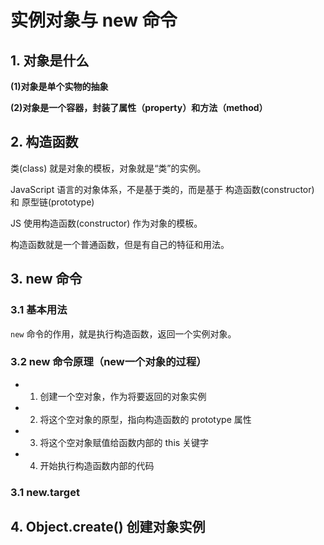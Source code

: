 # 实例对象与 new 命令


## 1. 对象是什么

**(1)对象是单个实物的抽象**

**(2)对象是一个容器，封装了属性（property）和方法（method）**


## 2.  构造函数

类(class) 就是对象的模板，对象就是“类”的实例。

JavaScript 语言的对象体系，不是基于类的，而是基于 构造函数(constructor) 和 原型链(prototype)

JS 使用构造函数(constructor) 作为对象的模板。

构造函数就是一个普通函数，但是有自己的特征和用法。


## 3. new 命令

### 3.1 基本用法

`new` 命令的作用，就是执行构造函数，返回一个实例对象。

### 3.2 new 命令原理（new一个对象的过程）

 * 1. 创建一个空对象，作为将要返回的对象实例
 * 2. 将这个空对象的原型，指向构造函数的 prototype 属性
 * 3. 将这个空对象赋值给函数内部的 this 关键字
 * 4. 开始执行构造函数内部的代码

### 3.1 new.target

## 4.  Object.create() 创建对象实例